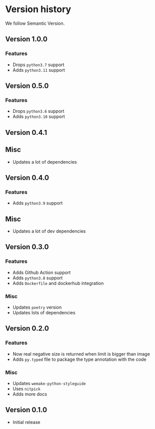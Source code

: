 # Version history

We follow Semantic Version.


## Version 1.0.0

### Features

- Drops `python3.7` support
- Adds `python3.11` support


## Version 0.5.0

### Features

- Drops `python3.6` support
- Adds `python3.10` support


## Version 0.4.1

## Misc

- Updates a lot of dependencies


## Version 0.4.0

### Features

- Adds `python3.9` support

## Misc

- Updates a lot of dev dependencies


## Version 0.3.0

### Features

- Adds Github Action support
- Adds `python3.8` support
- Adds `Dockerfile` and dockerhub integration

### Misc

- Updates `poetry` version
- Updates lots of dependencies


## Version 0.2.0

### Features

- Now real negative size is returned when limit is bigger than image
- Adds `py.typed` file to package the type annotation with the code

### Misc

- Updates `wemake-python-styleguide`
- Uses `nitpick`
- Adds more docs


## Version 0.1.0

- Initial release
